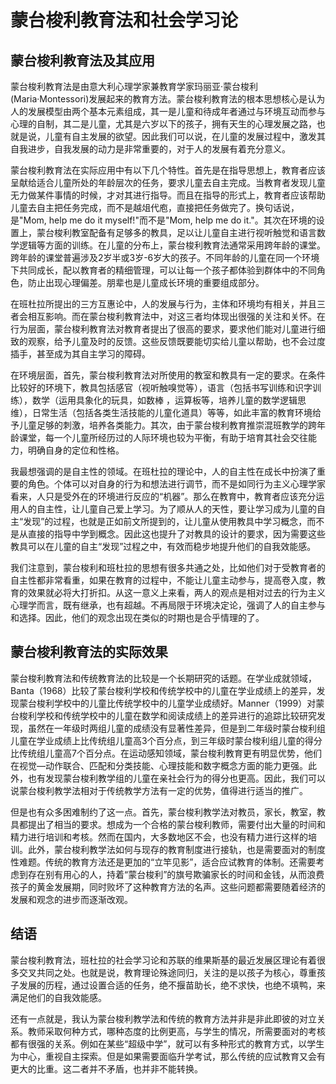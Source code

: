# 蒙台梭利教育法和社会学习论

## 蒙台梭利教育法及其应用

蒙台梭利教育法是由意大利心理学家兼教育学家玛丽亚·蒙台梭利(Maria·Montessori)发展起来的教育方法。蒙台梭利教育法的根本思想核心是认为人的发展模型由两个基本元素组成，其一是儿童和待成年者通过与环境互动而参与心理的自制，其二是儿童，尤其是六岁以下的孩子，拥有天生的心理发展之路，也就是说，儿童有自主发展的欲望。因此我们可以说，在儿童的发展过程中，激发其自我进步，自我发展的动力是非常重要的，对于人的发展有着充分意义。

蒙台梭利教育法在实际应用中有以下几个特性。首先是在指导思想上，教育者应该呈献给适合儿童所处的年龄层次的任务，要求儿童去自主完成。当教育者发现儿童无力做某件事情的时候，才对其进行指导。而且在指导的形式上，教育者应该帮助儿童去自主把任务完成，而不是越俎代庖，直接把任务做完了。换句话说，是"Mom, help me do it myself!"而不是"Mom, help me do it."。其次在环境的设置上，蒙台梭利教室配备有足够多的教具，足以让儿童自主进行视听触觉和语言数学逻辑等方面的训练。在儿童的分布上，蒙台梭利教育法通常采用跨年龄的课堂。跨年龄的课堂普遍涉及2岁半或3岁-6岁大的孩子。不同年龄的儿童在同一个环境下共同成长，配以教育者的精细管理，可以让每一个孩子都体验到群体中的不同角色，防止出现心理偏差。朋辈也是儿童成长环境的重要组成部分。

在班杜拉所提出的三方互惠论中，人的发展与行为，主体和环境均有相关，并且三者会相互影响。而在蒙台梭利教育法中，对这三者均体现出很强的关注和关怀。在行为层面，蒙台梭利教育法对教育者提出了很高的要求，要求他们能对儿童进行细致的观察，给予儿童及时的反馈。这些反馈既要能切实给儿童以帮助，也不会过度插手，甚至成为其自主学习的障碍。

在环境层面，首先，蒙台梭利教育法对所使用的教室和教具有一定的要求。在条件比较好的环境下，教具包括感官（视听触嗅觉等），语言（包括书写训练和识字训练），数学（运用具象化的玩具，如数棒 ，运算板等，培养儿童的数学逻辑思维），日常生活（包括各类生活技能的儿童化道具）等等，如此丰富的教育环境给予儿童足够的刺激，培养各类能力。其次，由于蒙台梭利教育推崇混班教学的跨年龄课堂，每一个儿童所经历过的人际环境也较为平衡，有助于培育其社会交往能力，明确自身的定位和性格。

我最想强调的是自主性的领域。在班杜拉的理论中，人的自主性在成长中扮演了重要的角色。个体可以对自身的行为和想法进行调节，而不是如同行为主义心理学家看来，人只是受外在的环境进行反应的“机器”。那么在教育中，教育者应该充分运用人的自主性，让儿童自己爱上学习。为了顺从人的天性，要让学习成为儿童的自主“发现”的过程，也就是正如前文所提到的，让儿童从使用教具中学习概念，而不是从直接的指导中学到概念。因此这也提升了对教具的设计的要求，因为需要这些教具可以在儿童的自主“发现”过程之中，有效而稳步地提升他们的自我效能感。

我们注意到，蒙台梭利和班杜拉的思想有很多共通之处，比如他们对于受教育者的自主性都非常看重，如果在教育的过程中，不能让儿童主动参与，提高卷入度，教育的效果就必将大打折扣。从这一意义上来看，两人的观点是相对过去的行为主义心理学而言，既有继承，也有超越。不再局限于环境决定论，强调了人的自主参与和选择。因此，他们的观念出现在类似的时期也是合乎情理的了。

## 蒙台梭利教育法的实际效果

蒙台梭利教育法和传统教育法的比较是一个长期研究的话题。在学业成就领域，Banta（1968）比较了蒙台梭利学校和传统学校中的儿童在学业成绩上的差异，发现蒙台梭利学校中的儿童比传统学校中的儿童学业成绩好。Manner（1999）对蒙台梭利学校和传统学校中的儿童在数学和阅读成绩上的差异进行的追踪比较研究发现，虽然在一年级时两组儿童的成绩没有显著性差异，但是到二年级时蒙台梭利组儿童在学业成绩上比传统组儿童高3个百分点，到三年级时蒙台梭利组儿童的得分比传统组儿童高7个百分点。在运动感知领域，蒙台梭利教育更有明显优势，他们在视觉—动作联合、匹配和分类技能、心理技能和数字概念方面的能力更强。此外，也有发现蒙台梭利教学组的儿童在亲社会行为的得分也更高。因此，我们可以说蒙台梭利教学法相对于传统教学方法有一定的优势，值得进行适当的推广。

但是也有众多困难制约了这一点。首先，蒙台梭利教学法对教员，家长，教室，教具都提出了相当的要求。想成为一个合格的蒙台梭利教师，需要付出大量的时间和精力进行培训和考核。然而在国内，大多数地区不会，也没有精力进行这样的培训。此外，蒙台梭利教学法如何与现存的教育制度进行接轨，也是需要面对的制度性难题。传统的教育方法还是更加的“立竿见影”，适合应试教育的体制。还需要考虑到存在别有用心的人，持着“蒙台梭利”的旗号欺骗家长的时间和金钱，从而浪费孩子的黄金发展期，同时败坏了这种教育方法的名声。这些问题都需要随着经济的发展和观念的进步而逐渐改观。

## 结语

蒙台梭利教育法，班杜拉的社会学习论和苏联的维果斯基的最近发展区理论有着很多交叉共同之处。也就是说，教育理论殊途同归，关注的是以孩子为核心，尊重孩子发展的历程，通过设置合适的任务，绝不揠苗助长，绝不求快，也绝不填鸭，来满足他们的自我效能感。

还有一点就是，我认为蒙台梭利教学法和传统的教育方法并非是非此即彼的对立关系。教师采取何种方式，哪种态度的比例更高，与学生的情况，所需要面对的考核都有很强的关系。例如在某些“超级中学”，就可以有多种形式的教育方式，以学生为中心，重视自主探索。但是如果需要面临升学考试，那么传统的应试教育又会有更大的比重。这二者并不矛盾，也并非不能转换。
